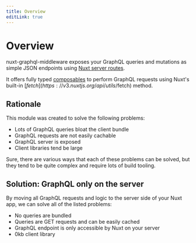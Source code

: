 ```yaml
---
title: Overview
editLink: true
---
```


# Overview

nuxt-graphql-middleware exposes your GraphQL queries and mutations as simple
JSON endpoints using [Nuxt server
routes](https://v3.nuxtjs.org/guide/features/server-routes/).

It offers fully typed
[composables](https://vuejs.org/guide/reusability/composables.html) to perform
GraphQL requests using Nuxt's built-in
[$fetch](https://v3.nuxtjs.org/api/utils/$fetch) method.

## Rationale

This module was created to solve the following problems:

- Lots of GraphQL queries bloat the client bundle
- GraphQL requests are not easily cachable
- GraphQL server is exposed
- Client libraries tend be large

Sure, there are various ways that each of these problems can be solved, but
they tend to be quite complex and require lots of build tooling.

## Solution: GraphQL only on the server

By moving all GraphQL requests and logic to the server side of your Nuxt app,
we can solve all of the listed problems:

- No queries are bundled
- Queries are GET requests and can be easily cached
- GraphQL endpoint is only accessible by Nuxt on your server
- 0kb client library
